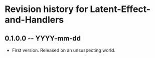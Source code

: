# Revision history for Latent-Effect-and-Handlers

## 0.1.0.0 -- YYYY-mm-dd

* First version. Released on an unsuspecting world.
